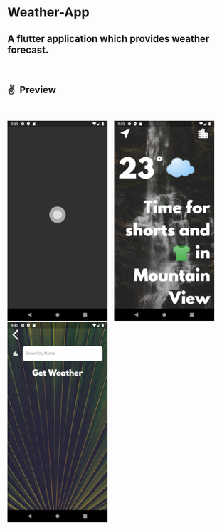 
# Weather-App

## A flutter application which provides weather forecast.

&ensp;

## ✌&ensp;Preview

&ensp;


<img src=screenshots/image1.png  width="225" height = "450"/> &ensp;   <img src=screenshots/image2.png  width="225" height = "450"/> &ensp;   <img src=screenshots/image3.png  width="225" height = "450"/>